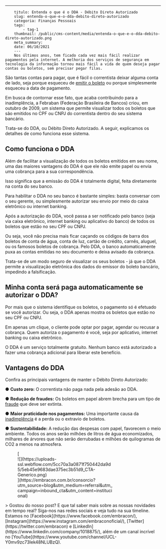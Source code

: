 ---
        titulo: Entenda o que é o DDA - Débito Direto Autorizado
        slug: entenda-o-que-e-o-dda-debito-direto-autorizado
        categoria: Finanças Pessoais
        tags:
            - tag-1
        thumbnail: /public/cms-content/media/entenda-o-que-e-o-dda-debito-direto-autorizado.png
        meta_summary: 
        date: 06/10/2021
        ---
        Nos últimos anos, tem ficado cada vez mais fácil realizar pagamentos pela internet. A melhoria dos serviços de segurança em tecnologia da informação tornou mais fácil a vida de quem deseja pagar contas ou boletos, sem precisar pegar filas.

São tantas contas para pagar, que é fácil o correntista deixar alguma conta de lado, seja porque esqueceu de [emitir o boleto](https://www.embracon.com.br/clientes) ou porque simplesmente esqueceu a data de pagamento.

Em busca de contornar esse fato, que acaba contribuindo para a inadimplência, a Febraban (Federação Brasileira de Bancos) criou, em outubro de 2009, um sistema que permite visualizar todos os boletos que são emitidos no CPF ou CNPJ do correntista dentro do seu sistema bancário.

Trata-se do DDA, ou Débito Direto Autorizado. A seguir, explicamos os detalhes de como funciona esse sistema.

Como funciona o DDA
-------------------

Além de facilitar a visualização de todos os boletos emitidos em seu nome, uma das maiores vantagens do DDA é que ele não emite papel ou envia uma cobrança para a sua correspondência.

Isso significa que a emissão do DDA é totalmente digital, feita diretamente na conta do seu banco.

Para habilitar o DDA no seu banco é bastante simples: basta conversar com o seu gerente, ou simplesmente autorizar seu envio por meio do caixa eletrônico ou internet banking.

Após a autorização do DDA, você passa a ser notificado pelo banco (seja via caixa eletrônico, internet banking ou aplicativo do banco) de todos os boletos que estão no seu CPF ou CNPJ.

Ou seja, você não precisa mais ficar caçando os códigos de barra dos boletos de conta de água, conta de luz, cartão de crédito, carnês, aluguel, ou os famosos boletos de cobrança. Pelo DDA, o banco automaticamente puxa as contas emitidas no seu documento e deixa avisado da cobrança.

Trata-se de um modo seguro de visualizar os seus boletos - já que o DDA permite a visualização eletrônica dos dados do emissor do boleto bancário, impedindo a falsificação.

Minha conta será paga automaticamente se autorizar o DDA?
---------------------------------------------------------

Por mais que o sistema identifique os boletos, o pagamento só é efetuado se você autorizar. Ou seja, o DDA apenas mostra os boletos que estão no seu CPF ou CNPJ.

Em apenas um clique, o cliente pode optar por pagar, agendar ou recusar a cobrança. Quem autoriza o pagamento é você, seja por aplicativo, internet banking ou caixa eletrônico.

O DDA é um serviço totalmente gratuito. Nenhum banco está autorizado a fazer uma cobrança adicional para liberar este benefício.

Vantagens do DDA
----------------

Confira as principais vantagens de manter o Débito Direto Autorizado:

● **Custo zero:** O correntista não paga nada pela adesão ao DDA.

● **Redução de fraudes:** Os boletos em papel abrem brecha para um tipo de [fraude](https://www.embracon.com.br/blog/fraude-em-consorcio-como-nao-cair-em-golpes) que deve ser extinta.

● **Maior praticidade nos pagamentos:** Uma importante causa da [inadimplência](https://www.embracon.com.br/blog/o-que-acontece-se-houver-atraso-na-parcela-do-consorcio-entenda-aqui) é a perda ou o extravio de boletos.

● **Sustentabilidade:** A redução das despesas com papel, favorecem o meio ambiente. Todos os anos serão milhões de litros de água economizados, milhares de árvores que não serão derrubadas e milhões de quilogramas de CO2 a menos na atmosfera.

<figure class="w-richtext-figure-type-image w-richtext-align-center" style="max-width:310px">[<div>![](https://uploads-ssl.webflow.com/5cc70a3a0871f750442da9d5/5eb45e9683dae375ec3b51d9_CTA-Generico.png)</div>](https://embracon.com.br/consorcio?utm_source=blog&utm_medium=referral&utm_campaign=inbound_cta&utm_content=institucional)</figure>> Gostou do nosso post? E que tal saber mais sobre as nossas novidades em tempo real? Siga-nos nas redes sociais e veja tudo na sua timeline. Estamos no [Facebook](https://www.facebook.com/embracon/), [Instagram](https://www.instagram.com/embraconoficial/), [Twitter](https://twitter.com/embracon) e [LinkedIn](https://www.linkedin.com/company/1018875/), além de um canal incrível no [YouTube](https://www.youtube.com/channel/UCL-Y0mv9zc73Iek48NLUBzQ).
        